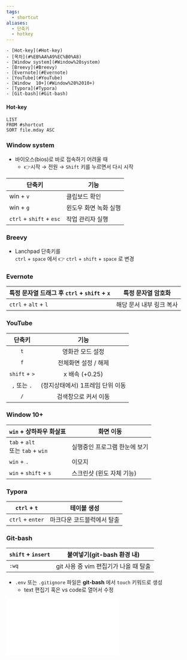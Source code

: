 ```yaml
---
tags:
  - shortcut
aliases:
  - 단축키
  - hotkey
---
```

```ad-info
- [Hot-key](#Hot-key)
- [목차](#%EB%AA%A9%EC%B0%A8)
- [Window system](#Window%20system)
- [Breevy](#Breevy)
- [Evernote](#Evernote)
- [YouTube](#YouTube)
- [Window  10+](#Window%20%2010+)
- [Typora](#Typora)
- [Git-bash](#Git-bash)
```

#### Hot-key
```dataview
LIST
FROM #shortcut
SORT file.mday ASC
```
### Window system
- 바이오스(bios)로 바로 접속하기 어려울 때
	- 👉시작 → 전원 → `Shift` 키를 누르면서 다시 시작

| 단축키                 | 기능                  |
| ---------------------- | --------------------- |
| win + `v`              | 클립보드 확인         |
| win + `g`              | 윈도우 화면 녹화 실행 |
| `ctrl` + `shift` + `esc` | 작업 관리자 실행      |

### Breevy
- Lanchpad 단축키를<br>`ctrl` + `space` 에서 👉 `ctrl` + `shift` + `space` 로 변경
### Evernote

| 특정 문자열 드래그 후  `ctrl` + `shift` + `x` | 특정 문자열 암호화       |
| --------------------------------------------- | ------------------------ |
| `ctrl` + `alt` + `l`                          | 해당 문서 내부 링크 복사 |


### YouTube

|    단축키     |               기능               |
|:-------------:|:--------------------------------:|
|      `t`      |         영화관 모드 설정         |
|      `f`      |       전체화면 설정 / 해제       |
| `shift` + `>` |          x 배속 (+0.25)          |
| `,` 또는 `.`  | (정지상태에서) 1프레임 단위 이동 |
|      `/`      |       검색창으로 커서 이동       |


### Window  10+ 

| `win` + 상하좌우 화살표        | 화면 이동             |
| -------------------------------- | ----------------------------- |
| `tab` + `alt` <br>또는 `tab` + `win` | 실행중인 프로그램 한눈에 보기 |
| `win` + `.`                      | 이모지                        |
| `win` + `shift` + `s`            | 스크린샷 (윈도 자체 기능)     |

### Typora

| `ctrl` + `t`     | 테이블 생성                |
| ------------ | -------------------------- |
| `ctrl` + `enter` | 마크다운 코드블럭에서 탈출 |


### Git-bash

| `shift` + `insert` | 붙여넣기(git-bash 환경 내)            |
| ------------------ | ------------------------------------- |
| `:wq`              | git 사용 중 vim 편집기가 나올 때 탈출 |

- `.env` 또는 `.gitignore` 파일은 **git-bash** 에서 `touch` 키워드로 생성 
	- text 편집기 혹은 vs code로 열어서 수정


![Hot-key (IDE)](Hot-key%20(IDE).md)